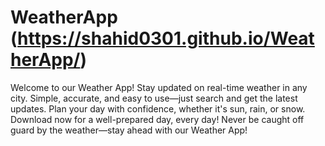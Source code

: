 # WeatherApp (https://shahid0301.github.io/WeatherApp/)
Welcome to our Weather App! Stay updated on real-time weather in any city. Simple, accurate, and easy to use—just search and get the latest updates. Plan your day with confidence, whether it's sun, rain, or snow. Download now for a well-prepared day, every day! Never be caught off guard by the weather—stay ahead with our Weather App!

